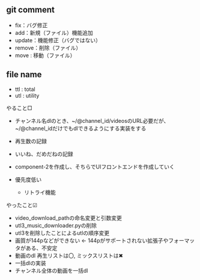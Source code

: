 ## git comment

- fix：バグ修正
- add：新規（ファイル）機能追加
- update：機能修正（バグではない）
- remove：削除（ファイル）
- move : 移動（ファイル） 

## file name

- ttl : total
- utl : utility


やること□
- チャンネル名dlのとき、~/@channel_id/videosのURL必要だが、~/@channel_idだけでもdlできるようにする実装をする
- 再生数の記録
- いいね、だめだねの記録 
- component-2を作成し、そちらでUIフロントエンドを作成していく

- 優先度低い
  - リトライ機能



やったこと☑
- video_download_pathの命名変更と引数変更
- utl3_music_downloader.pyの削除
- utl3を削除したことによるutlの順序変更
- 画質が144pなどができない <- 144pがサポートされない拡張子やフォーマッタがある、不安定
- 動画のdl 再生リストは〇, ミックスリストは✖
- 一括dlの実装
- チャンネル全体の動画を一括dl